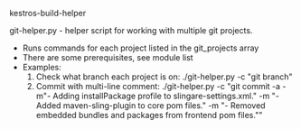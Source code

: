 kestros-build-helper


git-helper.py - helper script for working with multiple git projects.

- Runs commands for each project listed in the git_projects array
- There are some prerequisites, see module list
- Examples:
    1. Check what branch each project is on: ./git-helper.py -c "git branch"
    2. Commit with multi-line comment: ./git-helper.py -c "git commit -a -m\"- Adding installPackage profile to slingare-settings.xml.\" -m \"- Added maven-sling-plugin to core pom files.\" -m \"- Removed embedded bundles and packages from frontend pom files.\""
